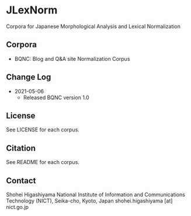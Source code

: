 # JLexNorm

Corpora for Japanese Morphological Analysis and Lexical Normalization


## Corpora

- BQNC: Blog and Q&A site Normalization Corpus


## Change Log

- 2021-05-06
  - Released BQNC version 1.0


## License

See LICENSE for each corpus.


## Citation

See README for each corpus.


## Contact

Shohei Higashiyama
National Institute of Information and Communications Technology (NICT), Seika-cho, Kyoto, Japan
shohei.higashiyama [at] nict.go.jp
